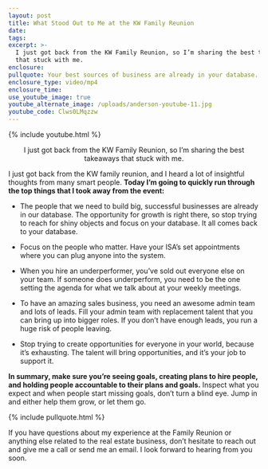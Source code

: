 ```yaml
---
layout: post
title: What Stood Out to Me at the KW Family Reunion
date:
tags:
excerpt: >-
  I just got back from the KW Family Reunion, so I’m sharing the best takeaways
  that stuck with me.
enclosure:
pullquote: Your best sources of business are already in your database.
enclosure_type: video/mp4
enclosure_time:
use_youtube_image: true
youtube_alternate_image: /uploads/anderson-youtube-11.jpg
youtube_code: Clws0LMqzzw
---
```


{% include youtube.html %}<center>I just got back from the KW Family Reunion, so I’m sharing the best takeaways that stuck with me.</center>

I just got back from the KW family reunion, and I heard a lot of insightful thoughts from many smart people. **Today I’m going to quickly run through the top things that I took away from the event:**

* The people that we need to build big, successful businesses are already in our database. The opportunity for growth is right there, so stop trying to reach for shiny objects and focus on your database. It all comes back to your database.

* Focus on the people who matter. Have your ISA’s set appointments where you can plug anyone into the system.

* When you hire an underperformer, you’ve sold out everyone else on your team. If someone does underperform, you need to be the one setting the agenda for what we talk about at your weekly meetings.

* To have an amazing sales business, you need an awesome admin team and lots of leads. Fill your admin team with replacement talent that you can bring up into bigger roles. If you don’t have enough leads, you run a huge risk of people leaving.
* Stop trying to create opportunities for everyone in your world, because it’s exhausting. The talent will bring opportunities, and it’s your job to support it.

**In summary, make sure you’re seeing goals, creating plans to hire people, and holding people accountable to their plans and goals.** Inspect what you expect and when people start missing goals, don’t turn a blind eye. Jump in and either help them grow, or let them go.&nbsp;

{% include pullquote.html %}

If you have questions about my experience at the Family Reunion or anything else related to the real estate business, don’t hesitate to reach out and give me a call or send me an email. I look forward to hearing from you soon.
